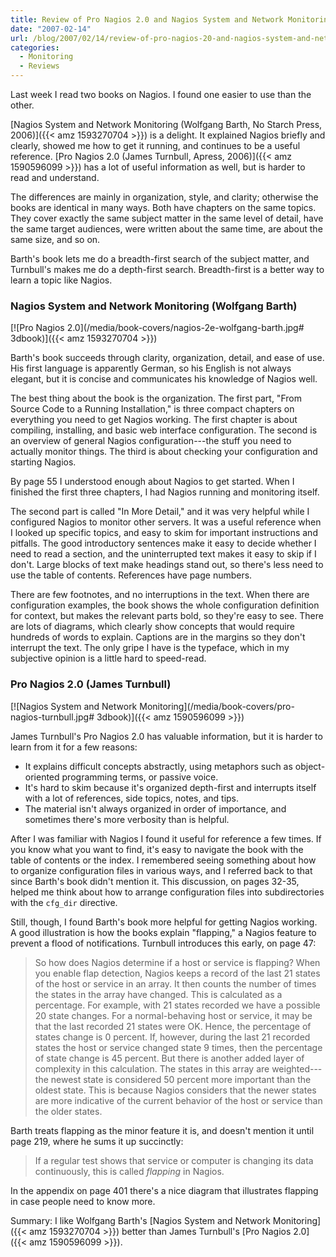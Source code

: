 ```yaml
---
title: Review of Pro Nagios 2.0 and Nagios System and Network Monitoring
date: "2007-02-14"
url: /blog/2007/02/14/review-of-pro-nagios-20-and-nagios-system-and-network-monitoring/
categories:
  - Monitoring
  - Reviews
---
```

Last week I read two books on Nagios. I found one easier to use than the other.

[Nagios System and Network Monitoring (Wolfgang Barth, No Starch Press, 2006)]({{< amz 1593270704 >}}) is a delight. It explained Nagios briefly and clearly, showed me how to get it running, and continues to be a useful reference. [Pro Nagios 2.0 (James Turnbull, Apress, 2006)]({{< amz 1590596099 >}}) has a lot of useful information as well, but is harder to read and understand.

The differences are mainly in organization, style, and clarity; otherwise the books are identical in many ways. Both have chapters on the same topics. They cover exactly the same subject matter in the same level of detail, have the same target audiences, were written about the same time, are about the same size, and so on.

Barth's book lets me do a breadth-first search of the subject matter, and Turnbull's makes me do a depth-first search. Breadth-first is a better way to learn a topic like Nagios.

### Nagios System and Network Monitoring (Wolfgang Barth)

[![Pro Nagios 2.0](/media/book-covers/nagios-2e-wolfgang-barth.jpg# 3dbook)]({{< amz 1593270704 >}})

Barth's book succeeds through clarity, organization, detail, and ease of use. His first language is apparently German, so his English is not always elegant, but it is concise and communicates his knowledge of Nagios well.

The best thing about the book is the organization. The first part, "From Source Code to a Running Installation," is three compact chapters on everything you need to get Nagios working. The first chapter is about compiling, installing, and basic web interface configuration. The second is an overview of general Nagios configuration---the stuff you need to actually monitor things. The third is about checking your configuration and starting Nagios.

By page 55 I understood enough about Nagios to get started. When I finished the first three chapters, I had Nagios running and monitoring itself.

The second part is called "In More Detail," and it was very helpful while I configured Nagios to monitor other servers. It was a useful reference when I looked up specific topics, and easy to skim for important instructions and pitfalls. The good introductory sentences make it easy to decide whether I need to read a section, and the uninterrupted text makes it easy to skip if I don't. Large blocks of text make headings stand out, so there's less need to use the table of contents. References have page numbers.

There are few footnotes, and no interruptions in the text. When there are configuration examples, the book shows the whole configuration definition for context, but makes the relevant parts bold, so they're easy to see. There are lots of diagrams, which clearly show concepts that would require hundreds of words to explain. Captions are in the margins so they don't interrupt the text. The only gripe I have is the typeface, which in my subjective opinion is a little hard to speed-read.

### Pro Nagios 2.0 (James Turnbull)

[![Nagios System and Network Monitoring](/media/book-covers/pro-nagios-turnbull.jpg# 3dbook)]({{< amz 1590596099 >}})

James Turnbull's Pro Nagios 2.0 has valuable information, but it is harder to learn from it for a few reasons:

* It explains difficult concepts abstractly, using metaphors such as object-oriented programming terms, or passive voice.
* It's hard to skim because it's organized depth-first and interrupts itself with a lot of references, side topics, notes, and tips.
* The material isn't always organized in order of importance, and sometimes there's more verbosity than is helpful.

After I was familiar with Nagios I found it useful for reference a few times. If you know what you want to find, it's easy to navigate the book with the table of contents or the index. I remembered seeing something about how to organize configuration files in various ways, and I referred back to that since Barth's book didn't mention it. This discussion, on pages 32-35, helped me think about how to arrange configuration files into subdirectories with the `cfg_dir` directive.

Still, though, I found Barth's book more helpful for getting Nagios working. A good illustration is how the books explain "flapping," a Nagios feature to prevent a flood of notifications. Turnbull introduces this early, on page 47:

> So how does Nagios determine if a host or service is flapping? When you enable flap detection, Nagios keeps a record of the last 21 states of the host or service in an array. It then counts the number of times the states in the array have changed. This is calculated as a percentage. For example, with 21 states recorded we have a possible 20 state changes. For a normal-behaving host or service, it may be that the last recorded 21 states were OK. Hence, the percentage of states change is 0 percent. If, however, during the last 21 recorded states the host or service changed state 9 times, then the percentage of state change is 45 percent. But there is another added layer of complexity in this calculation. The states in this array are weighted---the newest state is considered 50 percent more important than the oldest state. This is because Nagios considers that the newer states are more indicative of the current behavior of the host or service than the older states.

Barth treats flapping as the minor feature it is, and doesn't mention it until page 219, where he sums it up succinctly:

> If a regular test shows that service or computer is changing its data continuously, this is called *flapping* in Nagios.

In the appendix on page 401 there's a nice diagram that illustrates flapping in case people need to know more.

Summary: I like Wolfgang Barth's [Nagios System and Network Monitoring]({{< amz 1593270704 >}}) better than James Turnbull's [Pro Nagios 2.0]({{< amz 1590596099 >}}).

